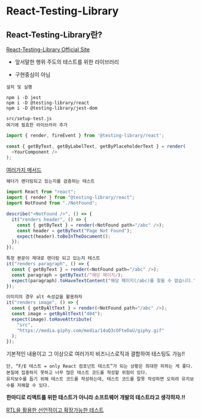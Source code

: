 # React-Testing-Library

## React-Testing-Library란?

[React-Testing-Library Official Site](https://testing-library.com/docs/react-testing-library/intro/)

- 앞서말한 행위 주도의 테스트를 위한 라이브러리

- 구현중심이 아님

```node
설치 및 실행

npm i -D jest
npm i -D @testing-library/react
npm i -D @testing-library/jest-dom

src/setup-test.js
여기에 필효한 라이브러리 추가
```

```js
import { render, fireEvent } from '@testing-library/react';

const { getByText, getByLabelText, getByPlaceholderText } = render(
  <YourComponent />
);
```

[여러가지 메서드](https://testing-library.com/docs/dom-testing-library/cheatsheet/)

```js
헤더가 랜더링되고 있는지를 검증하는 테스트

import React from "react";
import { render } from "@testing-library/react";
import NotFound from "./NotFound";

describe("<NotFound />", () => {
  it("renders header", () => {
    const { getByText } = render(<NotFound path="/abc" />);
    const header = getByText("Page Not Found");
    expect(header).toBeInTheDocument();
  });
});
```

```js
특정 본문이 제대로 렌더링 되고 있는지 테스트
it("renders paragraph", () => {
  const { getByText } = render(<NotFound path="/abc" />);
  const paragraph = getByText(/^해당 페이지/);
  expect(paragraph).toHaveTextContent("해당 페이지(/abc)를 찾을 수 없습니다.");
});
```

```js
이미지의 경우 alt 속성값을 활용하자
it("renders image", () => {
  const { getByAltText } = render(<NotFound path="/abc" />);
  const image = getByAltText("404");
  expect(image).toHaveAttribute(
    "src",
    "https://media.giphy.com/media/14uQ3cOFteDaU/giphy.gif"
  );
});
```

기본적인 내용이고 그 이상으로 여러가지 비즈니스로직과 결합하여 테스팅도 가능!!

```text
단, “F/E 테스트 = only React 컴포넌트 테스트”가 되는 상황은 최대한 피하는 게 좋다.
본질에 집중하지 못하고 너무 많은 테스트 코드를 작성할 위험이 있다.
유지보수를 돕기 위해 테스트 코드를 작성하는데, 테스트 코드를 잘못 작성하면 오히려 유지보수를 저해할 수 있다.
```

**한마디로 리액트를 위한 테스트가 아니라 소프트웨어 개발의 테스트라고 생각하자.!!**

[RTL을 활용한 선언적이고 확장가능한 테스트](https://ui.toast.com/posts/ko_20210630)
